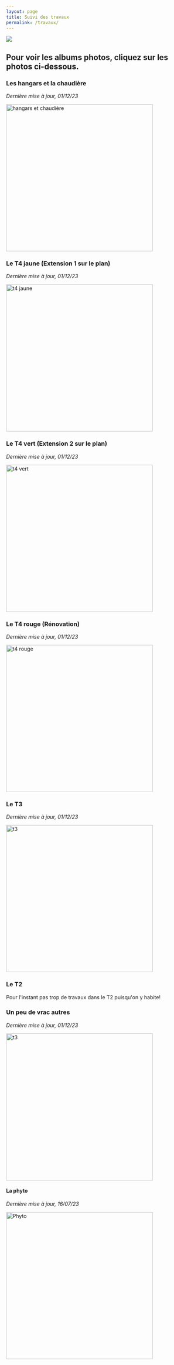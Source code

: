 ```yaml
---
layout: page
title: Suivi des travaux
permalink: /travaux/
---
```


![](https://tablebasse35.github.io/assets/images/plans.png)

## Pour voir les albums photos, cliquez sur les photos ci-dessous.

### Les hangars et la chaudière
*Dernière mise à jour, 01/12/23*

<a href="https://photos.app.goo.gl/tBV1apgzoFDAKHqt6"><img src="https://lh3.googleusercontent.com/pw/ADCreHeHCh6byildxnH662LgocT_gaYEq6uE1ewiBsWONBifpNprgsxT4m-7VHg37QcXxgWOYHQvXV2j9sLLzpYSwm5Kxtf0itz3RSzdBi-p8n8iN8uHGjH7SK7F8AaKO-zaCnig2nx_zGciO-I8L8POZ4oB=w704-h939-s-no" alt="hangars et chaudière" width="400"/></a>


### Le T4 jaune (Extension 1 sur le plan)
*Dernière mise à jour, 01/12/23*

<a href="https://photos.app.goo.gl/RiodrwjYYn8TwDjB7"><img src="https://lh3.googleusercontent.com/pw/ADCreHcuGnsYAmg2nw6PtuXRl0ntWIqnmR64TCCpe2xnvZ3g_U8r_aPl0zhsn7T9DM7ITFEtzDorTQ3O2yhiLDF_vpddpDEMPBIvgBDlvlEymo9pni2r1GItwoQDmYW_T2I-hthKOGW41WBn24M3EUIIwi35=w1252-h939-s-no" alt="t4 jaune" width="400"/></a>

### Le T4 vert (Extension 2 sur le plan)

*Dernière mise à jour, 01/12/23*

<a href="https://photos.app.goo.gl/MYuLUdkYZsB7sfzL8"><img src="https://lh3.googleusercontent.com/pw/ADCreHcJn-miUmGe1uGu--ORxjYQXWHkQ0R0HCucOD2Yr_6Gkhs4AnG1BDdygja5PVmNGy3-q0Xk5VdusNt0MgYJDtrZ7KHifIb6u08LjVwQxkBxaDP5j62jA_-kQ6OVs3AP5d10YxgZkuwCllrjHeeGgQZa=w1252-h939-s-no" alt="t4 vert" width="400"/></a>

### Le T4 rouge (Rénovation)
*Dernière mise à jour, 01/12/23*

<a href="https://photos.app.goo.gl/Skx1MXe89JwTZxsm6"><img src="https://lh3.googleusercontent.com/pw/ADCreHdUHJYJqUc_4F7G98N8JBoMJqSJjapzLdMa7WSHJASsjUvxiQvf9iAVT7DhLM1VVLUVr4LKPk1yYtkG0gRDOsOoWyLLgcbanWo1lEb-labI-pP0cEy1msu0rzgY8mIjAKn6KbdDRuhS0IL6ho8hJtRq=w1252-h939-s-no" alt="t4 rouge" width="400"/></a>


### Le T3

*Dernière mise à jour, 01/12/23*

<a href="https://photos.app.goo.gl/DrH7N9MmFwFFPC7ZA"><img src="https://lh3.googleusercontent.com/pw/ADCreHeHUAFYNWQ57HMkTumLQ9IFC5qfoI-HuKdUfili0-9h9RwMo8k6H_ebTcole_s_RVzFuDy5MFyv_3feHjG-eN9BySmX4TV2fjAybZ9R9hwQuPjY9sJNQdkOMcmdL2MjZjxJviTDYtYP_x3KidZbocXA=w704-h939-s-no" alt="t3" width="400"/></a>

### Le T2

Pour l'instant pas trop de travaux dans le T2 puisqu'on y habite!


### Un peu de vrac autres

*Dernière mise à jour, 01/12/23*

<a href="https://photos.app.goo.gl/K1bA58tnKsaXd9RKA"><img src="https://lh3.googleusercontent.com/pw/ADCreHcBWwFJXKyASOTLRct-WgGH8RAD84qXocvv8JoiXJFisUdoFQQNVJbr86ri36szt-a7XGrEA2PQO9QFI6MaPIoMFjCFAF1WG5ZPO6MUlCCwEDetOTYxB9cGvFlGIyej_7a4280F8gwkWKOiohmtVG2W=w1252-h939-s-no" alt="t3" width="400"/></a>


#### La phyto

*Dernière mise à jour, 16/07/23*

<a href="https://photos.app.goo.gl/uqQLNfx4S2pNq6H98"><img src="https://lh3.googleusercontent.com/pw/ADCreHeW3GpZqBDT90YPy84JSMqMiMGX0m08VwiQqVasVImktV_0oAA6SPP9fcKtGooK4J_bTzUoCskhDDiswF-SQoD8vRVrhQAJbknKee4I_M8UWDcONumMtrO_yw0ygOhTb8JkfVcabhkO5cPXkMLB4FLA=w1252-h939-s-no?authuser=0" alt="Phyto" width="400"/></a>


